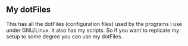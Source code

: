 ## My dotFiles

This has all the dotFiles (configuration files) used by the programs I use under GNU/Linux.
It also has my scripts. So if you want to replicate my setup to some degree you can use my dotFiles.

